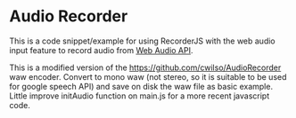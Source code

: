 # Audio Recorder

This is a code snippet/example for using RecorderJS with the web audio input feature to record audio from
[Web Audio API](https://dvcs.w3.org/hg/audio/raw-file/tip/webaudio/specification.html).  

This is a modified version of the https://github.com/cwilso/AudioRecorder
waw encoder. 
Convert to mono waw (not stereo, so it is suitable to be used for google speech API) and save on disk the waw file as basic example.
Little improve initAudio function on main.js for a more recent javascript code.
